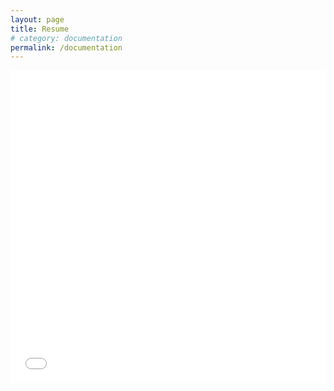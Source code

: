 ```yaml
---
layout: page
title: Resume
# category: documentation
permalink: /documentation
---
```



<iframe src="/assets/resume.pdf" style="width:100%; height:500px;" frameborder="0"></iframe>
